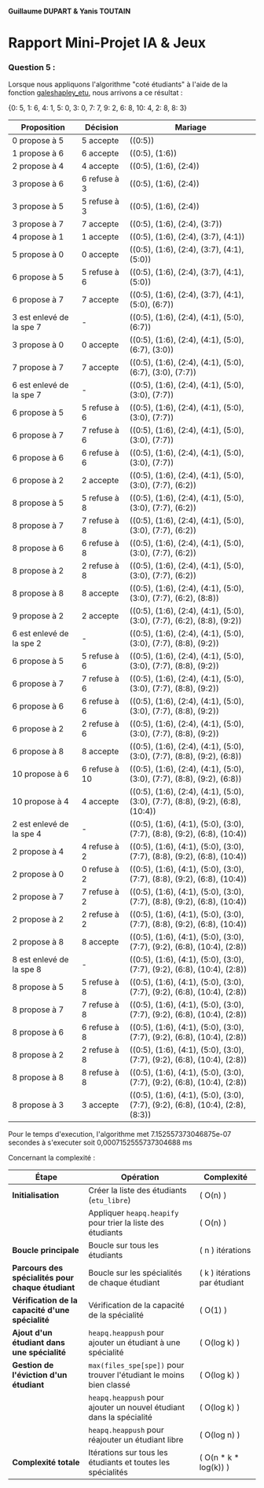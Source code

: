 #### Guillaume DUPART & Yanis TOUTAIN

# Rapport Mini-Projet IA & Jeux

### Question 5 :

Lorsque nous appliquons l'algorithme "coté étudiants" à l'aide de la fonction [galeshapley_etu](../src/galeshapley.py), nous arrivons a ce résultat : 

{0: 5, 1: 6, 4: 1, 5: 0, 3: 0, 7: 7, 9: 2, 6: 8, 10: 4, 2: 8, 8: 3}


| Proposition        | Décision   | Mariage                                                                                   |
|--------------------|------------|-------------------------------------------------------------------------------------------|
| 0 propose à 5      | 5 accepte  | ((0:5))                                                                                    |
| 1 propose à 6      | 6 accepte  | ((0:5), (1:6))                                                                             |
| 2 propose à 4      | 4 accepte  | ((0:5), (1:6), (2:4))                                                                      |
| 3 propose à 6      | 6 refuse à 3 | ((0:5), (1:6), (2:4))                                                                      |
| 3 propose à 5      | 5 refuse à 3 | ((0:5), (1:6), (2:4))                                                                      |
| 3 propose à 7      | 7 accepte  | ((0:5), (1:6), (2:4), (3:7))                                                               |
| 4 propose à 1      | 1 accepte  | ((0:5), (1:6), (2:4), (3:7), (4:1))                                                        |
| 5 propose à 0      | 0 accepte  | ((0:5), (1:6), (2:4), (3:7), (4:1), (5:0))                                                 |
| 6 propose à 5      | 5 refuse à 6 | ((0:5), (1:6), (2:4), (3:7), (4:1), (5:0))                                                 |
| 6 propose à 7      | 7 accepte  | ((0:5), (1:6), (2:4), (3:7), (4:1), (5:0), (6:7))                                          |
| 3 est enlevé de la spe 7 | - | ((0:5), (1:6), (2:4), (4:1), (5:0), (6:7))                                                 |
| 3 propose à 0      | 0 accepte  | ((0:5), (1:6), (2:4), (4:1), (5:0), (6:7), (3:0))                                          |
| 7 propose à 7      | 7 accepte  | ((0:5), (1:6), (2:4), (4:1), (5:0), (6:7), (3:0), (7:7))                                  |
| 6 est enlevé de la spe 7 | - | ((0:5), (1:6), (2:4), (4:1), (5:0), (3:0), (7:7))                                          |
| 6 propose à 5      | 5 refuse à 6 | ((0:5), (1:6), (2:4), (4:1), (5:0), (3:0), (7:7))                                          |
| 6 propose à 7      | 7 refuse à 6 | ((0:5), (1:6), (2:4), (4:1), (5:0), (3:0), (7:7))                                          |
| 6 propose à 6      | 6 refuse à 6 | ((0:5), (1:6), (2:4), (4:1), (5:0), (3:0), (7:7))                                          |
| 6 propose à 2      | 2 accepte  | ((0:5), (1:6), (2:4), (4:1), (5:0), (3:0), (7:7), (6:2))                                  |
| 8 propose à 5      | 5 refuse à 8 | ((0:5), (1:6), (2:4), (4:1), (5:0), (3:0), (7:7), (6:2))                                  |
| 8 propose à 7      | 7 refuse à 8 | ((0:5), (1:6), (2:4), (4:1), (5:0), (3:0), (7:7), (6:2))                                  |
| 8 propose à 6      | 6 refuse à 8 | ((0:5), (1:6), (2:4), (4:1), (5:0), (3:0), (7:7), (6:2))                                  |
| 8 propose à 2      | 2 refuse à 8 | ((0:5), (1:6), (2:4), (4:1), (5:0), (3:0), (7:7), (6:2))                                  |
| 8 propose à 8      | 8 accepte  | ((0:5), (1:6), (2:4), (4:1), (5:0), (3:0), (7:7), (6:2), (8:8))                            |
| 9 propose à 2      | 2 accepte  | ((0:5), (1:6), (2:4), (4:1), (5:0), (3:0), (7:7), (6:2), (8:8), (9:2))                    |
| 6 est enlevé de la spe 2 | - | ((0:5), (1:6), (2:4), (4:1), (5:0), (3:0), (7:7), (8:8), (9:2))                            |
| 6 propose à 5      | 5 refuse à 6 | ((0:5), (1:6), (2:4), (4:1), (5:0), (3:0), (7:7), (8:8), (9:2))                            |
| 6 propose à 7      | 7 refuse à 6 | ((0:5), (1:6), (2:4), (4:1), (5:0), (3:0), (7:7), (8:8), (9:2))                            |
| 6 propose à 6      | 6 refuse à 6 | ((0:5), (1:6), (2:4), (4:1), (5:0), (3:0), (7:7), (8:8), (9:2))                            |
| 6 propose à 2      | 2 refuse à 6 | ((0:5), (1:6), (2:4), (4:1), (5:0), (3:0), (7:7), (8:8), (9:2))                            |
| 6 propose à 8      | 8 accepte  | ((0:5), (1:6), (2:4), (4:1), (5:0), (3:0), (7:7), (8:8), (9:2), (6:8))                    |
| 10 propose à 6     | 6 refuse à 10 | ((0:5), (1:6), (2:4), (4:1), (5:0), (3:0), (7:7), (8:8), (9:2), (6:8))                    |
| 10 propose à 4     | 4 accepte  | ((0:5), (1:6), (2:4), (4:1), (5:0), (3:0), (7:7), (8:8), (9:2), (6:8), (10:4))            |
| 2 est enlevé de la spe 4 | - | ((0:5), (1:6), (4:1), (5:0), (3:0), (7:7), (8:8), (9:2), (6:8), (10:4))                   |
| 2 propose à 4      | 4 refuse à 2 | ((0:5), (1:6), (4:1), (5:0), (3:0), (7:7), (8:8), (9:2), (6:8), (10:4))                   |
| 2 propose à 0      | 0 refuse à 2 | ((0:5), (1:6), (4:1), (5:0), (3:0), (7:7), (8:8), (9:2), (6:8), (10:4))                   |
| 2 propose à 7      | 7 refuse à 2 | ((0:5), (1:6), (4:1), (5:0), (3:0), (7:7), (8:8), (9:2), (6:8), (10:4))                   |
| 2 propose à 2      | 2 refuse à 2 | ((0:5), (1:6), (4:1), (5:0), (3:0), (7:7), (8:8), (9:2), (6:8), (10:4))                   |
| 2 propose à 8      | 8 accepte  | ((0:5), (1:6), (4:1), (5:0), (3:0), (7:7), (9:2), (6:8), (10:4), (2:8))                    |
| 8 est enlevé de la spe 8 | - | ((0:5), (1:6), (4:1), (5:0), (3:0), (7:7), (9:2), (6:8), (10:4), (2:8))                    |
| 8 propose à 5      | 5 refuse à 8 | ((0:5), (1:6), (4:1), (5:0), (3:0), (7:7), (9:2), (6:8), (10:4), (2:8))                    |
| 8 propose à 7      | 7 refuse à 8 | ((0:5), (1:6), (4:1), (5:0), (3:0), (7:7), (9:2), (6:8), (10:4), (2:8))                    |
| 8 propose à 6      | 6 refuse à 8 | ((0:5), (1:6), (4:1), (5:0), (3:0), (7:7), (9:2), (6:8), (10:4), (2:8))                    |
| 8 propose à 2      | 2 refuse à 8 | ((0:5), (1:6), (4:1), (5:0), (3:0), (7:7), (9:2), (6:8), (10:4), (2:8))                    |
| 8 propose à 8      | 8 refuse à 8 | ((0:5), (1:6), (4:1), (5:0), (3:0), (7:7), (9:2), (6:8), (10:4), (2:8))                    |
| 8 propose à 3      | 3 accepte  | ((0:5), (1:6), (4:1), (5:0), (3:0), (7:7), (9:2), (6:8), (10:4), (2:8), (8:3))             |


Pour le temps d'execution, l'algorithme met 7.152557373046875e-07 secondes à s'executer
soit 0,0007152555737304688 ms

Concernant la complexité :

| Étape                                      | Opération                                                    | Complexité                        |
|--------------------------------------------|--------------------------------------------------------------|-----------------------------------|
| **Initialisation**                         | Créer la liste des étudiants (`etu_libre`)                   | \( O(n) \)                        |
|                                            | Appliquer `heapq.heapify` pour trier la liste des étudiants  | \( O(n) \)                        |
| **Boucle principale**                      | Boucle sur tous les étudiants                                 | \( n \) itérations                |
| **Parcours des spécialités pour chaque étudiant** | Boucle sur les spécialités de chaque étudiant                | \( k \) itérations par étudiant   |
| **Vérification de la capacité d'une spécialité** | Vérification de la capacité de la spécialité                | \( O(1) \)                        |
| **Ajout d'un étudiant dans une spécialité** | `heapq.heappush` pour ajouter un étudiant à une spécialité    | \( O(log k) \)                   |
| **Gestion de l'éviction d'un étudiant**    | `max(files_spe[spe])` pour trouver l'étudiant le moins bien classé | \( O(log k) \)               |
|                                            | `heapq.heappush` pour ajouter un nouvel étudiant dans la spécialité | \( O(log k) \)             |
|                                            | `heapq.heappush` pour réajouter un étudiant libre            | \( O(log n) \)                   |
| **Complexité totale**                      | Itérations sur tous les étudiants et toutes les spécialités | \( O(n * k * log(k)) \)   |
